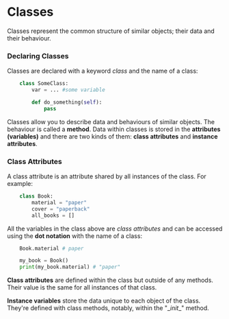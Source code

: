 <h1>Classes</h1>

Classes represent the common structure of similar objects; their data 
and their behaviour. 

<h3>Declaring Classes</h3>

Classes are declared with a keyword *class* and the name of a class:

```python
    class SomeClass:
        var = ... #some variable

        def do_something(self):
            pass 
```

Classes allow you to describe data and behaviours of similar objects. The 
behaviour is called a **method**. Data within classes is stored in the 
**attributes (variables)** and there are two kinds of them: **class attributes**
and **instance attributes**. 

<h3>Class Attributes</h3>

A class attribute is an attribute shared by all instances of the class. 
For example:

```python
    class Book:
        material = "paper"
        cover = "paperback"
        all_books = []
```

All the variables in the class above are *class attributes* and can be 
accessed using the **dot notation** with the name of a class:

```python
    Book.material # paper 

    my_book = Book()
    print(my_book.material) # "paper"
```

**Class attributes** are defined within the class but outside of any methods.
Their value is the same for all instances of that class. 

**Instance variables** store the data unique to each object of the class. 
They're defined with class methods, notably, within the "\__init__" method. 


